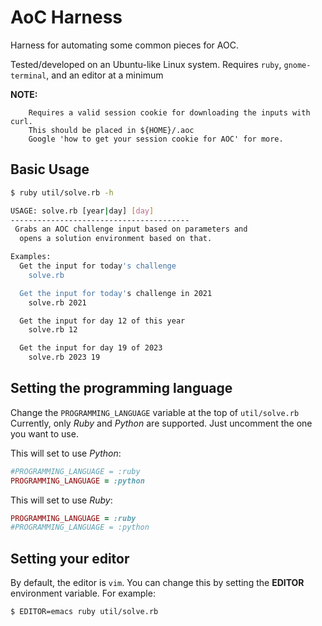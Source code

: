# AoC Harness
Harness for automating some common pieces for AOC.

Tested/developed on an Ubuntu-like Linux system.
Requires `ruby`, `gnome-terminal`, and an editor at a minimum

**NOTE:**
```
    Requires a valid session cookie for downloading the inputs with curl. 
    This should be placed in ${HOME}/.aoc
    Google 'how to get your session cookie for AOC' for more.
```


## Basic Usage

```bash
$ ruby util/solve.rb -h

USAGE: solve.rb [year|day] [day]
----------------------------------------
 Grabs an AOC challenge input based on parameters and
  opens a solution environment based on that.

Examples:
  Get the input for today's challenge
    solve.rb

  Get the input for today's challenge in 2021
    solve.rb 2021

  Get the input for day 12 of this year
    solve.rb 12

  Get the input for day 19 of 2023
    solve.rb 2023 19
```


## Setting the programming language

Change the `PROGRAMMING_LANGUAGE` variable at the top of `util/solve.rb`
Currently, only _Ruby_ and _Python_ are supported.
Just uncomment the one you want to use.

This will set to use _Python_:
```ruby
#PROGRAMMING_LANGUAGE = :ruby
PROGRAMMING_LANGUAGE = :python
```

This will set to use _Ruby_:
```ruby
PROGRAMMING_LANGUAGE = :ruby
#PROGRAMMING_LANGUAGE = :python
```


## Setting your editor

By default, the editor is `vim`.
You can change this by setting the **EDITOR** environment variable.
For example:

```bash
$ EDITOR=emacs ruby util/solve.rb 
```




